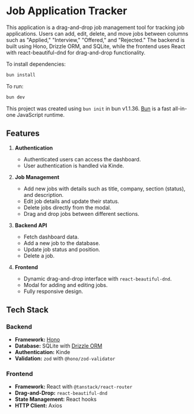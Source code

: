 # Job Application Tracker
This application is a drag-and-drop job management tool for tracking job applications. Users can add, edit, delete, and move jobs between columns such as "Applied," "Interview," "Offered," and "Rejected." The backend is built using Hono, Drizzle ORM, and SQLite, while the frontend uses React with react-beautiful-dnd for drag-and-drop functionality.

To install dependencies:

```bash
bun install
```

To run:

```bash
bun dev
```

This project was created using `bun init` in bun v1.1.36. [Bun](https://bun.sh) is a fast all-in-one JavaScript runtime.

## Features

1. **Authentication**
   - Authenticated users can access the dashboard.
   - User authentication is handled via Kinde.

2. **Job Management**
   - Add new jobs with details such as title, company, section (status), and description.
   - Edit job details and update their status.
   - Delete jobs directly from the modal.
   - Drag and drop jobs between different sections.

3. **Backend API**
   - Fetch dashboard data.
   - Add a new job to the database.
   - Update job status and position.
   - Delete a job.

4. **Frontend**
   - Dynamic drag-and-drop interface with `react-beautiful-dnd`.
   - Modal for adding and editing jobs.
   - Fully responsive design.
## Tech Stack

### Backend
- **Framework:** [Hono](https://hono.dev)
- **Database:** SQLite with [Drizzle ORM](https://drizzle.team)
- **Authentication:** Kinde
- **Validation:** `zod` with `@hono/zod-validator`

### Frontend
- **Framework:** React with `@tanstack/react-router`
- **Drag-and-Drop:** `react-beautiful-dnd`
- **State Management:** React hooks
- **HTTP Client:** Axios



